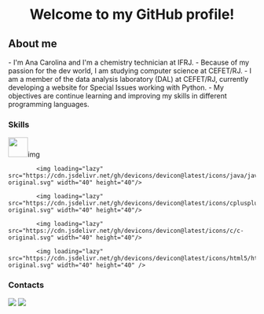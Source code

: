 <h1 align="center"> Welcome to my GitHub profile! </h1>
<h2> About me </h2>
- I'm Ana Carolina and I'm a chemistry technician at IFRJ.
- Because of my passion for the dev world, I am studying computer science at CEFET/RJ.
- I am a member of the data analysis laboratory (DAL) at CEFET/RJ, currently developing a website for Special Issues working with Python.
- My objectives are continue learning and improving my skills in different programming languages.

### Skills
<div>
            <img loading="lazy" src="https://cdn.jsdelivr.net/gh/devicons/devicon@latest/icons/python/python-original-wordmark.svg" width="40" height="40"/>img
          
            <img loading="lazy" src="https://cdn.jsdelivr.net/gh/devicons/devicon@latest/icons/java/java-original.svg" width="40" height="40"/>
          
            <img loading="lazy" src="https://cdn.jsdelivr.net/gh/devicons/devicon@latest/icons/cplusplus/cplusplus-original.svg" width="40" height="40"/>
          
            <img loading="lazy" src="https://cdn.jsdelivr.net/gh/devicons/devicon@latest/icons/c/c-original.svg" width="40" height="40"/>
          
            <img loading="lazy" src="https://cdn.jsdelivr.net/gh/devicons/devicon@latest/icons/html5/html5-original.svg" width="40" height="40" />
</div>

### Contacts
<div>

<a href = "anacarolina.sacoelho@gmail.com"><img loading="lazy" src="https://img.shields.io/badge/Gmail-D14836?style=for-the-badge&logo=gmail&logoColor=white" target="_blank"></a>
<a href="https://www.linkedin.com/in/ana-carolina-sá-834448276/" target="_blank"><img loading="lazy" src="https://img.shields.io/badge/-LinkedIn-%230077B5?style=for-the-badge&logo=linkedin&logoColor=white" target="_blank"></a>   
</div>

